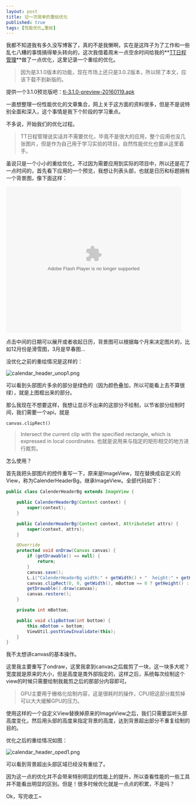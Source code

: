 ```yaml
---
layout: post
title: 记一次简单的重绘优化
published: true
tags: [性能优化,重绘]
---
```


我都不知道我有多久没写博客了，真的不是我懒啊，实在是这阵子为了工作和一些乱七八糟的事情搞得晕头转向的，这次我借着周末一点空余时间给我的**[TT日程管理](http://zhushou.360.cn/detail/index/soft_id/2423472)**做了一点优化，这里记录一个重绘的优化。

> 因为是3.1.0版本的功能，现在市场上还只是3.0.2版本，所以除了本文，应该下载不到新版的。

提供一个3.1.0预览版吧：[tl-3.1.0-preview-20160119.apk](https://raw.githubusercontent.com/Kyson/Kyson.github.io/master/files/post_files/%E8%AE%B0%E4%B8%80%E6%AC%A1%E7%AE%80%E5%8D%95%E7%9A%84%E9%87%8D%E7%BB%98%E4%BC%98%E5%8C%96/tl-3.1.0-preview-20160119.apk)

一直想整理一份性能优化的文章集合，网上关于这方面的资料很多，但是不是说特别全面和深入，这个事情是我下个阶段的学习重点。

不多说，开始我们的优化过程。

> TT日程管理说实话并不需要优化，毕竟不是很大的应用，整个应用也没几张图片，但是作为自己用于学习实验的项目，自然性能优化也要从这里着手。

虽说只是一个小小的重绘优化，不过因为需要应用到实际的项目中，所以还是花了一点时间的，首先看下应用的一个预览，我想让列表头部，也就是日历和标题拥有一个背景图，像下面这样：

<embed src="http://player.youku.com/player.php/sid/XMTQ2MzQ1MzU4OA==/v.swf" allowFullScreen="true" quality="high" width="480" height="400" align="middle" allowScriptAccess="always" type="application/x-shockwave-flash">

点击中间的日期可以展开或者收起日历，背景图可以根据每个月来决定图片的，比如12月份是滑雪图，3月是早春图...

没优化之前的重绘情况是这样的：

![calendar_header_unop1.png](https://raw.githubusercontent.com/Kyson/Kyson.github.io/master/images/post_img/%E8%AE%B0%E4%B8%80%E6%AC%A1%E7%AE%80%E5%8D%95%E7%9A%84%E9%87%8D%E7%BB%98%E4%BC%98%E5%8C%96/calendar_header_unop1.png)

可以看到头部图片多余的部分是绿色的（因为颜色叠加，所以可能看上去不算很绿），就是上图框出来的部分。

那么我现在不想要这样，我想让显示不出来的这部分不绘制，以节省部分绘制时间，我们需要一个api，就是

	canvas.clipRect()

> Intersect the current clip with the specified rectangle, which is expressed in local coordinates.
>也就是说用来与指定的矩形相交的地方进行裁剪。

怎么使用？

首先我把头部图片的控件重写一下，原来是ImageView，现在替换成自定义的View，称为CalenderHeaderBg，继承ImageView。全部代码如下：

```java
public class CalenderHeaderBg extends ImageView {

    public CalenderHeaderBg(Context context) {
        super(context);
    }

    public CalenderHeaderBg(Context context, AttributeSet attrs) {
        super(context, attrs);
    }

    @Override
    protected void onDraw(Canvas canvas) {
        if (getDrawable() == null) {
            return;
        }
        canvas.save();
        L.i("CalenderHeaderBg width:" + getWidth() + "  height:" + getHeight() + "  bottom:" + mBottom);
        canvas.clipRect(0, 0, getWidth(), mBottom == 0 ? getHeight() : mBottom);
        getDrawable().draw(canvas);
        canvas.restore();
    }

    private int mBottom;

    public void clipBottom(int bottom) {
        this.mBottom = bottom;
        ViewUtil.postViewInvalidate(this);
    }
}
```

我不太想讲canvas的基本操作。

这里我主要重写了ondraw，这里我拿到canvas之后裁剪了一块，这一块多大呢？宽度就是原来的大小，但是高度是类外部指定的，这样之后，系统每次绘制这个view的时候只需要绘制我裁剪之后的那部分内容即可。

> GPU主要用于栅格化绘制内容，这是很耗时的操作，CPU把这部分裁剪掉可以大大缓解GPU的压力。

使用这样的一个自定义View替换掉原来的ImageView之后，我们只需要监听头部高度变化，然后用头部的高度来指定背景的高度，达到背景超出部分不重复绘制的目的。

优化之后的重绘情况如图：

![calendar_header_oped1.png](https://raw.githubusercontent.com/Kyson/Kyson.github.io/master/images/post_img/%E8%AE%B0%E4%B8%80%E6%AC%A1%E7%AE%80%E5%8D%95%E7%9A%84%E9%87%8D%E7%BB%98%E4%BC%98%E5%8C%96/calendar_header_oped1.png)

可以看到背景超出头部区域已经没有重绘了。

因为这一点的优化并不会带来特别明显的性能上的提升，所以查看性能的一些工具并不能看出明显的区别。但是！很多时候优化就是一点点的积累，不是吗？

Ok，写完收工~